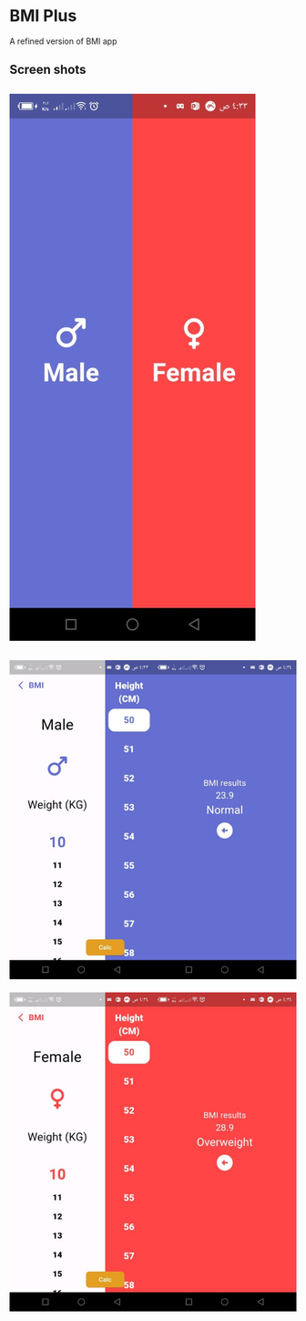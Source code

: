 # BMI Plus

A refined version of BMI app
## Screen shots
![Alt text](screenshots/1.jpg)
------------------------------
![Alt text](screenshots/2.jpg)
------------------------------
![Alt text](screenshots/3.jpg)